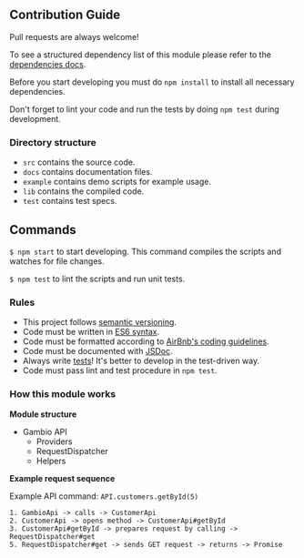 ## Contribution Guide

Pull requests are always welcome!

To see a structured dependency list of this module please refer to the [dependencies docs](/DEPENDENCIES.md).

Before you start developing you must do `npm install` to install all necessary dependencies.

Don't forget to lint your code and run the tests by doing `npm test` during development.

### Directory structure

- `src` contains the source code.
- `docs` contains documentation files.
- `example` contains demo scripts for example usage.
- `lib` contains the compiled code.
- `test` contains test specs.

## Commands

`$ npm start` to start developing. This command compiles the scripts and watches for file changes.

`$ npm test` to lint the scripts and run unit tests.


### Rules

- This project follows [semantic versioning](http://semver.org/).
- Code must be written in [ES6 syntax](https://babeljs.io/docs/learn-es2015).
- Code must be formatted according to [AirBnb's coding guidelines](https://github.com/airbnb/javascript).
- Code must be documented with [JSDoc](http://usejsdoc.org).
- Always write [tests](https://mochajs.org)! It's better to develop in the test-driven way.
- Code must pass lint and test procedure in `npm test`.

### How this module works

**Module structure**
- Gambio API
  - Providers
  - RequestDispatcher
  - Helpers

**Example request sequence**

Example API command: `API.customers.getById(5)`

```
1. GambioApi -> calls -> CustomerApi
2. CustomerApi -> opens method -> CustomerApi#getById
3. CustomerApi#getById -> prepares request by calling -> RequestDispatcher#get
5. RequestDispatcher#get -> sends GET request -> returns -> Promise
```
